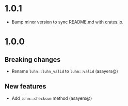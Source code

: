 # 1.0.1

- Bump minor version to sync README.md with crates.io.

# 1.0.0

## Breaking changes

- Rename `luhn::luhn_valid` to `luhn::valid` (asayers@)

## New features

- Add `luhn::checksum` method (asayers@)
